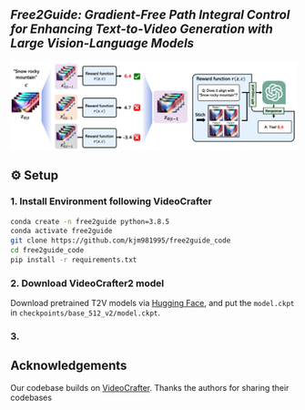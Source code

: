 

## ___***Free2Guide: Gradient-Free Path Integral Control for Enhancing Text-to-Video Generation with Large Vision-Language Models***___

<img src="assets/free2guide_main.png">


## ⚙️ Setup

### 1. Install Environment following VideoCrafter
```bash
conda create -n free2guide python=3.8.5
conda activate free2guide
git clone https://github.com/kjm981995/free2guide_code
cd free2guide_code
pip install -r requirements.txt
```

### 2. Download VideoCrafter2 model 

Download pretrained T2V models via [Hugging Face](https://huggingface.co/VideoCrafter/VideoCrafter2/blob/main/model.ckpt), and put the `model.ckpt` in `checkpoints/base_512_v2/model.ckpt`.

### 3. 


## Acknowledgements
Our codebase builds on [VideoCrafter](https://github.com/AILab-CVC/VideoCrafter). 
Thanks the authors for sharing their codebases 


